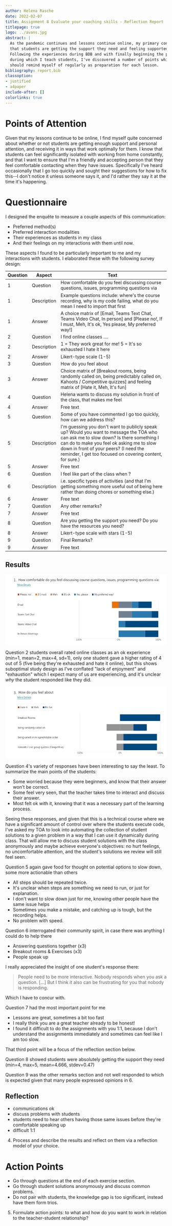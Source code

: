 ```yaml
---
author: Helena Rasche
date: 2022-02-07
title: Assignment 8 Evaluate your coaching skills - Reflection Report
titlepage: true
logo: ../avans.jpg
abstract: |
  As the pandemic continues and lessons continue online, my primary concern is
  that students are getting the support they need and feeling supported.
  Following the experiences during BDB and with finally beginning the period(s)
  during which I teach students, I've discovered a number of points which I
  should remind myself of regularly as preparation for each lesson.
bibliography: report.bib
classoption:
- justified
- a4paper
include-after: []
colorlinks: true
---
```


# Points of Attention

Given that my lessons continue to be online, I find myself quite concerned about whether or not students are getting enough support and personal attention, and receiving it in ways that work optimally for them. I know that students can feel significantly isolated with working from home constantly, and that I want to ensure that I'm a friendly and accepting person that they feel comfortable contacting when they have issues. Specifically I've heard occasionally that I go too quickly and sought their suggestions for how to fix this--I don't notice it unless someone says it, and I'd rather they say it at the time it's happening.

# Questionnaire

I designed the enquête to measure a couple aspects of this communication:

- Preferred method(s)
- Preferred interaction modalities
- Their experiences as students in my class
- And their feelings on my interactions with them until now.

These aspects I found to be particularly important to me and my interactions with students. I elaborated these with the following survey design:

Question | Aspect      | Text
---      | ---         | ---
1        | Question    | How comfortable do you feel discussing course questions, issues, programming questions via
1        | Description | Example questions include: where's the course recording, why is my code failing, what do you mean I need to import that first
1        | Answer      | A choice matrix of [Email, Teams Text Chat, Teams Video Chat, In person] and [Please no!, If I must, Meh, It's ok, Yes please, My preferred way!]
2        | Question    | I find online classes ....
2        | Description | 1 = They work great for me! 5 = It's so exhausted I hate it here
2        | Answer      | Likert-type scale (1-5)
3        | Question    | How do you feel about
3        | Answer      | Choice matrix of [Breakout rooms, being randomly called on, being predictably called on, Kahoots / Competitive quizzes] and feeling matrix of [Hate it, Meh, It's fun]
4        | Question    | Helena wants to discuss my solution in front of the class, that makes me feel
4        | Answer      | Free text
5        | Question    | Some of you have commented I go too quickly, how can we address this?
5        | Description | I'm guessing you don't want to publicly speak up? Would you want to message the TOA who can ask me to slow down? Is there something I can do to make you feel ok asking me to slow down in front of your peers? (I need the reminder, I get too focused on covering content, for sure.)
5        | Answer      | Free text
6        | Question    | I feel like part of the class when <blank>?
6        | Description | i.e. specific types of activities (and that I'm getting something more useful out of being here rather than doing chores or something else.)
6        | Answer      | Free text
7        | Question    | Any other remarks?
7        | Answer      | Free text
8        | Question    | Are you getting the support you need? Do you have the resources you need?
8        | Answer      | Likert-type scale with stars (1-5)
9        | Question    | Final Remarks?
9        | Answer      | Free text

## Results

![Students seem to be extremely comfortable with online communication, many just want to see a face clearly as video chat was rated even more highly than in-person meetings which is expected for my section of students as they were the half of the class which did not require in-person learning in a start of period survey.](./q1.png)

Question 2 students overall rated online classes as an ok experience (min=1, mean=2, max=4, sd=1), only one student gave a higher rating of 4 out of 5 (five being they're exhausted and hate it online), but this shows suboptimal study design as I've conflated "lack of enjoyment" and "exhaustion" which I expect many of us are experiencing, and it's unclear *why* the student responded like they did.

![This question answers an important point for me, that students are enjoying the new teaching methods implemented and discussed in Assignment 10, breakout rooms where they do pair-programming.](./q3.png)

Question 4's variety of responses have been interesting to say the least. To summarize the main points of the students:

- Some worried because they were beginners, and know that their answer won't be correct.
- Some feel very seen, that the teacher takes time to interact and discuss their answer.
- Most felt ok with it, knowing that it was a necessary part of the learning process.

Seeing these responses, and given that this is a technical course where we have a significant amount of control over where the students execute code, I've asked my TOA to look into automating the collection of student solutions to a given problem in a way that I can use it dynamically during class. That will allow me to discuss student solutions with the class anonymously and maybe achieve everyone's objectives: no hurt feelings, no uncomfortable attention, and the student's solutions we review will still feel seen.

Question 5 again gave food for thought on potential options to slow down, some more actionable than others

- All steps should be repeated twice.
- It's unclear when steps are something we need to run, or just for explanation.
- I don't want to slow down just for me, knowing other people have the same issue helps
- Sometimes you make a mistake, and catching up is tough, but the recording helps.
- No problem with speed.

Question 6 interrogated their community spirit, in case there was anything I could do to help there

- Answering questions together (x3)
- Breakout rooms & Exercises (x3)
- People speak up

I really appreciated the insight of one student's response there:

> People need to be more interactive. Nobody responds when you ask a question. [...] But I think it also can be frustrating for you that nobody is responding.

Which I have to concur with.

Question 7 had the most important point for me

- Lessons are great, sometimes a bit too fast
- I really think you are a great teacher already to be honest!
- I found it difficult to do the assignments with you 1:1, because I don't understand the assignments immediately and sometimes can feel like I am too slow.

That third point will be a focus of the reflection section below.

Question 8 showed students were absolutely getting the support they need (min=4, max=5, mean=4.666, stdev=0.47)

Question 9 was the other remarks section and not well responded to which is expected given that many people expressed opinions in 6.

## Reflection

- communications ok
- discuss problems with students
- students need to hear others having those same issues before they're comfortable speaking up
- difficult 1:1

4. Process and describe the results and reflect on them via a reflection model of your choice.


# Action Points

- Go through questions at the end of each exercise section.
- Go through student solutions anonymously and discuss common problems.
- Do not pair with students, the knowledge gap is too significant, instead have them form trios.

5. Formulate action points: to what and how do you want to work in relation to the teacher-student relationship?

